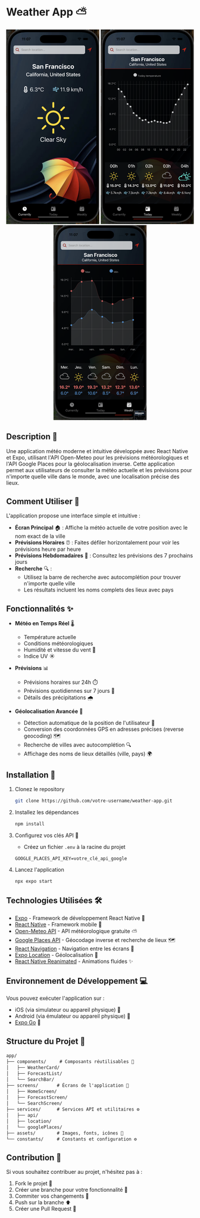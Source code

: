 # Weather App ⛅️
<div align="center">
  <img src="./assets/Current.png" alt="current" width="250" />
  <img src="./assets/Today.png" alt="today" width="250" />
  <img src="./assets/Week.png" alt="weekly" width="250" />
</div>

## Description 📱
Une application météo moderne et intuitive développée avec React Native et Expo, utilisant l'API Open-Meteo pour les prévisions météorologiques et l'API Google Places pour la géolocalisation inverse. Cette application permet aux utilisateurs de consulter la météo actuelle et les prévisions pour n'importe quelle ville dans le monde, avec une localisation précise des lieux.

## Comment Utiliser 🎯

L'application propose une interface simple et intuitive :

- **Écran Principal** 🏠 : Affiche la météo actuelle de votre position avec le nom exact de la ville
- **Prévisions Horaires** ⏰ : Faites défiler horizontalement pour voir les prévisions heure par heure
- **Prévisions Hebdomadaires** 📅 : Consultez les prévisions des 7 prochains jours
- **Recherche** 🔍 : 
  - Utilisez la barre de recherche avec autocomplétion pour trouver n'importe quelle ville
  - Les résultats incluent les noms complets des lieux avec pays

## Fonctionnalités ✨

- **Météo en Temps Réel** 🌡️
  - Température actuelle
  - Conditions météorologiques
  - Humidité et vitesse du vent 💨
  - Indice UV ☀️

- **Prévisions** 📊
  - Prévisions horaires sur 24h ⏱️
  - Prévisions quotidiennes sur 7 jours 📆
  - Détails des précipitations 🌧️

- **Géolocalisation Avancée** 📍
  - Détection automatique de la position de l'utilisateur 🎯
  - Conversion des coordonnées GPS en adresses précises (reverse geocoding) 🗺️
  - Recherche de villes avec autocomplétion 🔍
  - Affichage des noms de lieux détaillés (ville, pays) 🌍

## Installation 🚀

1. Clonez le repository
   ```bash
   git clone https://github.com/votre-username/weather-app.git
   ```

2. Installez les dépendances
   ```bash
   npm install
   ```

3. Configurez vos clés API 🔑
   - Créez un fichier `.env` à la racine du projet
   ```env
   GOOGLE_PLACES_API_KEY=votre_clé_api_google
   ```

4. Lancez l'application
   ```bash
   npx expo start
   ```

## Technologies Utilisées 🛠️

- [Expo](https://expo.dev) - Framework de développement React Native 📱
- [React Native](https://reactnative.dev) - Framework mobile 📱
- [Open-Meteo API](https://open-meteo.com/) - API météorologique gratuite ⛅
- [Google Places API](https://developers.google.com/maps/documentation/places/web-service/overview) - Géocodage inverse et recherche de lieux 🗺️
- [React Navigation](https://reactnavigation.org/) - Navigation entre les écrans 🧭
- [Expo Location](https://docs.expo.dev/versions/latest/sdk/location/) - Géolocalisation 📍
- [React Native Reanimated](https://docs.swmansion.com/react-native-reanimated/) - Animations fluides ✨

## Environnement de Développement 💻

Vous pouvez exécuter l'application sur :
- iOS (via simulateur ou appareil physique) 📱
- Android (via émulateur ou appareil physique) 🤖
- [Expo Go](https://expo.dev/go) 📱

## Structure du Projet 📁

```
app/
├── components/     # Composants réutilisables 🧩
│   ├── WeatherCard/
│   ├── ForecastList/
│   └── SearchBar/
├── screens/       # Écrans de l'application 📱
│   ├── HomeScreen/
│   ├── ForecastScreen/
│   └── SearchScreen/
├── services/      # Services API et utilitaires ⚙️
│   ├── api/
│   ├── location/
│   └── googlePlaces/
├── assets/        # Images, fonts, icônes 🎨
└── constants/     # Constants et configuration ⚙️
```

## Contribution 🤝

Si vous souhaitez contribuer au projet, n'hésitez pas à :
1. Fork le projet 🔄
2. Créer une branche pour votre fonctionnalité 🌿
3. Commiter vos changements 💾
4. Push sur la branche ⬆️
5. Créer une Pull Request 🎯

